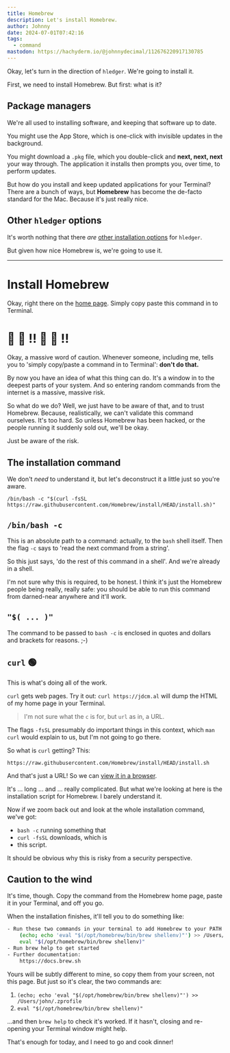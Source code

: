 ```yaml
---
title: Homebrew
description: Let's install Homebrew.
author: Johnny
date: 2024-07-01T07:42:16
tags:
  - command
mastodon: https://hachyderm.io/@johnnydecimal/112676220917130785
---
```


Okay, let's turn in the direction of `hledger`. We're going to install it.

First, we need to install Homebrew. But first: what is it?

## Package managers

We're all used to installing software, and keeping that software up to date.

You might use the App Store, which is one-click with invisible updates in the background.

You might download a `.pkg` file, which you double-click and **next, next, next** your way through. The application it installs then prompts you, over time, to perform updates.

But how do you install and keep updated applications for your Terminal? There are a bunch of ways, but **Homebrew** has become the de-facto standard for the Mac. Because it's just really nice.

## Other `hledger` options

It's worth nothing that there _are_ [other installation options](https://hledger.org/install.html) for `hledger`.

But given how nice Homebrew is, we're going to use it.

---

# Install Homebrew

Okay, right there on the [home page](https://brew.sh). Simply copy paste this command in to Terminal.

# 🚨 🛑 ‼️ 🚨 🛑 ‼️

Okay, a massive word of caution. Whenever someone, including me, tells you to 'simply copy/paste a command in to Terminal': **don't do that.**

By now you have an idea of what this thing can do. It's a window in to the deepest parts of your system. And so entering random commands from the internet is a massive, massive risk.

So what do we do? Well, we just have to be aware of that, and to trust Homebrew. Because, realistically, we can't validate this command ourselves. It's too hard. So unless Homebrew has been hacked, or the people running it suddenly sold out, we'll be okay.

Just be aware of the risk.

## The installation command

We don't _need_ to understand it, but let's deconstruct it a little just so you're aware.

```
/bin/bash -c "$(curl -fsSL https://raw.githubusercontent.com/Homebrew/install/HEAD/install.sh)"
```

## `/bin/bash -c`

This is an absolute path to a command: actually, to the `bash` shell itself. Then the flag `-c` says to 'read the next command from a string'.

So this just says, 'do the rest of this command in a shell'. And we're already in a shell.

I'm not sure why this is required, to be honest. I think it's just the Homebrew people being really, really safe: you should be able to run this command from darned-near anywhere and it'll work.

## `"$( ... )"`

The command to be passed to `bash -c` is enclosed in quotes and dollars and brackets for reasons. ;-)

## `curl` 🟢

This is what's doing all of the work.

`curl` gets web pages. Try it out: `curl https://jdcm.al` will dump the HTML of my home page in your Terminal.

> I'm not sure what the `c` is for, but `url` as in, a URL.

The flags `-fsSL` presumably do important things in this context, which `man curl` would explain to us, but I'm not going to go there.

So what is `curl` getting? This:

`https://raw.githubusercontent.com/Homebrew/install/HEAD/install.sh`

And that's just a URL! So we can [view it in a browser](https://raw.githubusercontent.com/Homebrew/install/HEAD/install.sh).

It's ... long ... and ... really complicated. But what we're looking at here is the installation script for Homebrew. I barely understand it.

Now if we zoom back out and look at the whole installation command, we've got:

- `bash -c` running something that
- `curl -fsSL` downloads, which is
- this script.

It should be obvious why this is risky from a security perspective.

## Caution to the wind

It's time, though. Copy the command from the Homebrew home page, paste it in your Terminal, and off you go.

When the installation finishes, it'll tell you to do something like:

```bash
- Run these two commands in your terminal to add Homebrew to your PATH:
    (echo; echo 'eval "$(/opt/homebrew/bin/brew shellenv)"') >> /Users/john/.zprofile
    eval "$(/opt/homebrew/bin/brew shellenv)"
- Run brew help to get started
- Further documentation:
    https://docs.brew.sh
```

Yours will be subtly different to mine, so copy them from your screen, not this page. But just so it's clear, the two commands are:

1. `(echo; echo 'eval "$(/opt/homebrew/bin/brew shellenv)"') >> /Users/john/.zprofile`
2. `eval "$(/opt/homebrew/bin/brew shellenv)"`

...and then `brew help` to check it's worked. If it hasn't, closing and re-opening your Terminal window might help.

That's enough for today, and I need to go and cook dinner!
